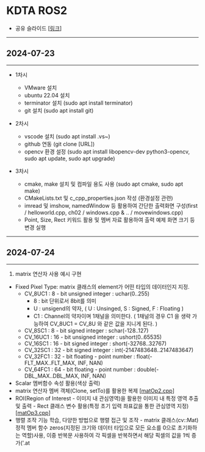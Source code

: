 # KDTA ROS2

- 공유 슬라이드 [[링크](https://docs.google.com/presentation/d/1453nx14DVMk0nBLW7jpt0g6x7a7z2wuNaJKmcVQi4rw/edit?usp=sharing)]

---
## 2024-07-23
---
- 1차시
  - VMware 설치
  - ubuntu 22.04 설치
  - terminator 설치 (sudo apt install terminator)
  - git 설치 (sudo apt install git)

- 2차시
  - vscode 설치 (sudo apt install .vs~)
  - github 연동 (git clone [URL])
  - opencv 환경 설정 (sudo apt install libopencv-dev python3-opencv, sudo apt update, sudo apt upgrade)

- 3차시
  - cmake, make 설치 및 컴파일 용도 사용 (sudo apt cmake, sudo apt make)
  - CMakeLists.txt 및 c_cpp_properties.json 작성 (환경설정 관련)
  - imread 및 imshow, namedWindow 등 활용하여 간단한 출력화면 구성(first / helloworld.cpp, ch02 / windows.cpp & .. / movewindows.cpp)
  - Point, Size, Rect 키워드 활용 및 멤버 자료 활용하여 출력 예제 화면 크기 등 변경 실행
---
## 2024-07-24
---
1. matrix 연산자 사용 예시 구현
  - Fixed Pixel Type: matrix 클래스의 element가 어떤 타입의 데이터인지 지정.
    + CV_8UC1 : 8 - bit unsigned integer : uchar(0..255)
      - 8 : bit 단위로서 8bit를 의미
      - U : unsigend의 약자, ( U : Unsinged, S : Signed, F : Floating )
      - C1 : Channel의 약자이며 1채널을 의미한다. ( 1채널의 경우 C1 을 생략 가능하여 CV_8UC1 = CV_8U 와 같은 값을 지니게 된다. )
    + CV_8SC1 : 8 - bit signed integer : schar(-128..127)
    + CV_16UC1 : 16 - bit unsigned integer : ushort(0..65535)
    + CV_16SC1 : 16 - bit signed integer : short(-32768..32767)
    + CV_32SC1 : 32 - bit signed integer : int(-2147483648..2147483647)
    + CV_32FC1 : 32 - bit floating - point number : float(-FLT_MAX..FLT_MAX, INF, NAN)
    + CV_64FC1 : 64 - bit floating - point number : double(-DBL_MAX..DBL_MAX, INF, NAN)
  - Scalar 멤버함수 속성 활용(색상 출력)
  - matrix 연산자 멤버 객체(Clone, setTo)를 활용한 복제 [[matOp2.cpp](https://github.com/top-to-toe/KDTA_ROS2/blob/main/opencv/ch03/matOp2.cpp)]
  - ROI(Region of Interest - 이미지 내 관심영역)을 활용한 이미지 내 특정 영역 추출 및 출력 - Rect 클래스 변수 활용(특정 초기 입력 좌표값을 통한 관심영역 지정) [[matOp3.cpp](https://github.com/top-to-toe/KDTA_ROS2/blob/main/opencv/ch03/matOp3.cpp)]
  - 행렬 조작 기능 학습, 다양한 방법으로 행렬 접근 및 조작 - matrix 클래스(cv::Mat) 정적 멤버 함수 zeros(지정된 크기와 데이터 타입으로 모든 요소를 0으로 초기화하는 역할)사용, 이중 반복문 사용하여 각 픽셀을 반복하면서 해당 픽셀의 값을 1씩 증가('.at<Template>' method를 사용하여 요소에 접근, point 및 iteraotr 각각 활용) [[matOp4.cpp](https://github.com/top-to-toe/KDTA_ROS2/blob/main/opencv/ch03/matOp4.cpp)]
  - 외부 저장 공간에 데이터 저장 및 출력 [[matOp5.cpp](https://github.com/top-to-toe/KDTA_ROS2/blob/main/opencv/ch03/matOp5.cpp)]
  - 벡터(Vec3b 사용) 및 스칼라(Scalar) 행렬 객체를 활용한 색상 출력 [[vecOp.cpp](https://github.com/top-to-toe/KDTA_ROS2/blob/main/opencv/ch03/vecOp.cpp)]
2. VideoCapture / VideoWriter 클래스 (ch04)
  - 디바이스의 카메라를 통한 비디오 영상 출력 [[video.cpp](https://github.com/top-to-toe/KDTA_ROS2/blob/main/opencv/ch04/video.cpp)]  
    (실습 노트북의 내장 카메라 접근 이슈로 인해 저장된 동영상을 출력)
  - videoWriter 클래스 객체를 활용하여 동영상 파일 생성
  - line 그리기